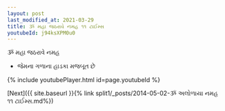 ```yaml
---
layout: post
last_modified_at: 2021-03-29
title: ૐ મહા જઠરાવે નમહ ૧૧ ટાઈમ્સ
youtubeId: j94ksXPM0u0
---
```

 
 
 ૐ મહા જઠરાવે નમહ  
 
 -  જેમના ગળાના હાડકા મજબૂત છે 
 
  
 
  
 
 
 
 
 
 


{% include youtubePlayer.html id=page.youtubeId %}
 
[Next]({{ site.baseurl }}{% link  split1/_posts/2014-05-02-ૐ અલોળાયા નમહ ૧૧ ટાઈમ્સ.md%})
 
